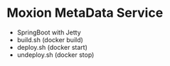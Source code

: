 # Moxion MetaData Service
- SpringBoot with Jetty
- build.sh (docker build)
- deploy.sh (docker start)
- undeploy.sh (docker stop)

